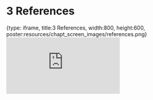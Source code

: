 # 3 References
 
{type: iframe, title:3 References, width:800, height:600, poster:resources/chapt_screen_images/references.png}
![](https://stephaniemyan.github.io/hgv_modules/no_toc/references.html)
 

 
